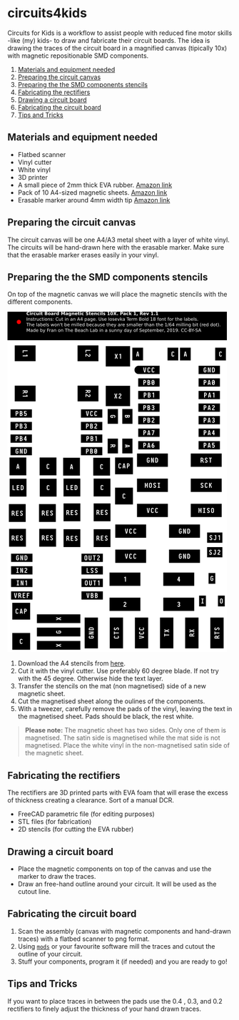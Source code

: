 # circuits4kids

Circuits for Kids is a workflow to assist people with reduced fine motor skills -like (my) kids- to draw and fabricate their circuit boards. The idea is drawing the traces of the circuit board in a magnified canvas (tipically 10x) with magnetic repositionable SMD components.

1. [Materials and equipment needed](#materials-and-equipment-needed)
2. [Preparing the circuit canvas](#preparing-the-circuit-canvas)
3. [Preparing the the SMD components stencils](#preparing-the-the-smd-components-stencils)
4. [Fabricating the rectifiers](#fabricating-the-rectifiers)
5. [Drawing a circuit board](#drawing-a-circuit-board)
6. [Fabricating the circuit board](#fabricating-the-circuit-board)
7. [Tips and Tricks](#tips-and-tricks)

## Materials and equipment needed

- Flatbed scanner
- Vinyl cutter
- White vinyl
- 3D printer
- A small piece of 2mm thick EVA rubber. [Amazon link](https://amzn.to/2o64hry)
- Pack of 10 A4-sized magnetic sheets. [Amazon link](https://amzn.to/2oWivvD)
- Erasable marker around 4mm width tip [Amazon link](https://amzn.to/2nqXGYu)

## Preparing the circuit canvas

The circuit canvas will be one A4/A3 metal sheet with a layer of white vinyl. The circuits will be hand-drawn here with the erasable marker. Make sure that the erasable marker erases easily in your vinyl.

## Preparing the the SMD components stencils

On top of the magnetic canvas we will place the magnetic stencils with the different components. 

![stencils](stencil.png)

1. Download the A4 stencils from [here](10x.svg).
2. Cut it with the vinyl cutter. Use preferably 60 degree blade. If not try with the 45 degree. Otherwise hide the text layer.
3. Transfer the stencils on the mat (non magnetised) side of a new magnetic sheet.
4. Cut the magnetised sheet along the oulines of the components.
5. With a tweezer, carefully remove the pads of the vinyl, leaving the text in the magnetised sheet. Pads should be black, the rest white.

> **Please note:** The magnetic sheet has two sides. Only one of them is magnetised. The satin side is magnetised while the mat side is not magnetised. Place the white vinyl in the non-magnetised satin side of the magnetic sheet.

## Fabricating the rectifiers

The rectifiers are 3D printed parts with EVA foam that will erase the excess of thickness creating a clearance. Sort of a manual DCR. 

- FreeCAD parametric file (for editing purposes)
- STL files (for fabrication)
- 2D stencils (for cutting the EVA rubber)

## Drawing a circuit board

- Place the magnetic components on top of the canvas and use the marker to draw the traces.
- Draw an free-hand outline around your circuit. It will be used as the cutout line.

## Fabricating the circuit board

1. Scan the assembly (canvas with magnetic components and hand-drawn traces) with a flatbed scanner to png format.
2. Using [`mods`](https://github.com/fabfoundation/mods) or your favourite software mill the traces and cutout the outline of your circuit.
3. Stuff your components, program it (if needed) and you are ready to go!

## Tips and Tricks

If you want to place traces in between the pads use the 0.4 , 0.3, and 0.2 rectifiers to finely adjust the thickness of your hand drawn traces.
